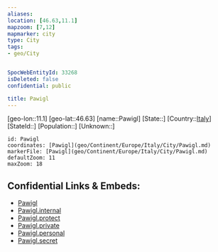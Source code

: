 ```yaml
---
aliases: 
location: [46.63,11.1]
mapzoom: [7,12] 
mapmarker: city 
type: City
tags:
- geo/City


SpocWebEntityId: 33268
isDeleted: false
confidential: public

title: Pawigl
---
```

[geo-lon::11.1]
[geo-lat::46.63]
[name::Pawigl]
[State::]
[Country::[Italy](geo/Continent/Europe/Italy.md)]
[StateId::]
[Population::]
[Unknown::]


```leaflet
id: Pawigl
coordinates: [Pawigl](geo/Continent/Europe/Italy/City/Pawigl.md)
markerFile: [Pawigl](geo/Continent/Europe/Italy/City/Pawigl.md)
defaultZoom: 11 
maxZoom: 18
```


## Confidential Links & Embeds: 
- [Pawigl](../../../../../../_public/geo/Continent/Europe/Italy/City/Pawigl.md) 
- [Pawigl.internal](../../../../../../_internal/geo/Continent/Europe/Italy/City/Pawigl.internal.md) 
- [Pawigl.protect](../../../../../../_protect/geo/Continent/Europe/Italy/City/Pawigl.protect.md) 
- [Pawigl.private](../../../../../../_private/geo/Continent/Europe/Italy/City/Pawigl.private.md) 
- [Pawigl.personal](../../../../../../_personal/geo/Continent/Europe/Italy/City/Pawigl.personal.md) 
- [Pawigl.secret](../../../../../../_secret/geo/Continent/Europe/Italy/City/Pawigl.secret.md) 
